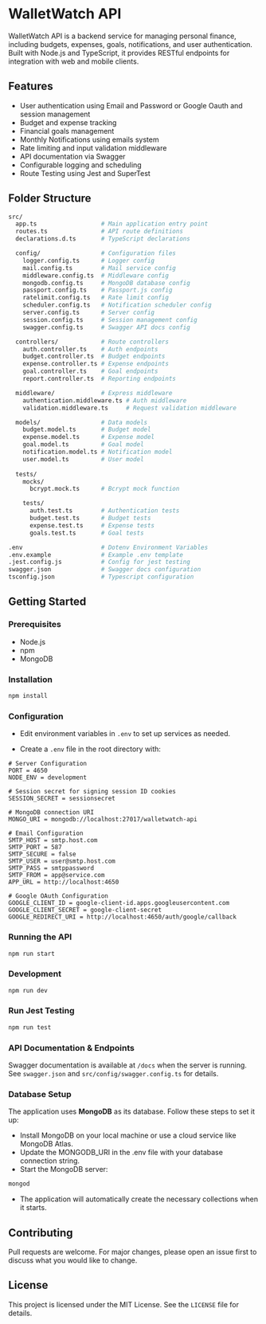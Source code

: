 # WalletWatch API

WalletWatch API is a backend service for managing personal finance, including budgets, expenses, goals, notifications, and user authentication. Built with Node.js and TypeScript, it provides RESTful endpoints for integration with web and mobile clients.

## Features

- User authentication using Email and Password or Google Oauth and session management
- Budget and expense tracking
- Financial goals management
- Monthly Notifications using emails system
- Rate limiting and input validation middleware
- API documentation via Swagger
- Configurable logging and scheduling
- Route Testing using Jest and SuperTest

## Folder Structure

```bash
src/
  app.ts                  # Main application entry point
  routes.ts               # API route definitions
  declarations.d.ts       # TypeScript declarations

  config/                 # Configuration files
    logger.config.ts      # Logger config
    mail.config.ts        # Mail service config
    middleware.config.ts  # Middleware config
    mongodb.config.ts     # MongoDB database config
    passport.config.ts    # Passport.js config
    ratelimit.config.ts   # Rate limit config
    scheduler.config.ts   # Notification scheduler config
    server.config.ts      # Server config
    session.config.ts     # Session management config
    swagger.config.ts     # Swagger API docs config

  controllers/            # Route controllers
    auth.controller.ts    # Auth endpoints
    budget.controller.ts  # Budget endpoints
    expense.controller.ts # Expense endpoints
    goal.controller.ts    # Goal endpoints
    report.controller.ts  # Reporting endpoints

  middleware/             # Express middleware
    authentication.middleware.ts # Auth middleware
    validation.middleware.ts     # Request validation middleware

  models/                 # Data models
    budget.model.ts       # Budget model
    expense.model.ts      # Expense model
    goal.model.ts         # Goal model
    notification.model.ts # Notification model
    user.model.ts         # User model
    
  tests/
    mocks/
      bcrypt.mock.ts      # Bcrypt mock function

    tests/
      auth.test.ts        # Authentication tests
      budget.test.ts      # Budget tests
      expense.test.ts     # Expense tests
      goals.test.ts       # Goal tests

.env                      # Dotenv Environment Variables
.env.example              # Example .env template
.jest.config.js           # Config for jest testing
swagger.json              # Swagger docs configuration
tsconfig.json             # Typescript configuration
```

## Getting Started

### Prerequisites

- Node.js
- npm
- MongoDB

### Installation

```bash
npm install
```

### Configuration

- Edit environment variables in `.env` to set up services as needed.

- Create a `.env` file in the root directory with:

```env
# Server Configuration
PORT = 4650
NODE_ENV = development

# Session secret for signing session ID cookies
SESSION_SECRET = sessionsecret

# MongoDB connection URI
MONGO_URI = mongodb://localhost:27017/walletwatch-api

# Email Configuration
SMTP_HOST = smtp.host.com
SMTP_PORT = 587
SMTP_SECURE = false
SMTP_USER = user@smtp.host.com
SMTP_PASS = smtppassword
SMTP_FROM = app@service.com
APP_URL = http://localhost:4650

# Google OAuth Configuration
GOOGLE_CLIENT_ID = google-client-id.apps.googleusercontent.com
GOOGLE_CLIENT_SECRET = google-client-secret
GOOGLE_REDIRECT_URI = http://localhost:4650/auth/google/callback
```

### Running the API

```bash
npm run start
```

### Development

```bash
npm run dev
```

### Run Jest Testing

```bash
npm run test
```

### API Documentation & Endpoints

Swagger documentation is available at `/docs` when the server is running. See `swagger.json` and `src/config/swagger.config.ts` for details.

### Database Setup

The application uses **MongoDB** as its database. Follow these steps to set it up:

- Install MongoDB on your local machine or use a cloud service like MongoDB Atlas.
- Update the MONGODB_URI in the .env file with your database connection string.
- Start the MongoDB server:

```bash
mongod
```

- The application will automatically create the necessary collections when it starts.

## Contributing

Pull requests are welcome. For major changes, please open an issue first to discuss what you would like to change.

## License

This project is licensed under the MIT License. See the `LICENSE` file for details.
